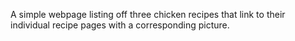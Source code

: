 A simple webpage listing off three chicken recipes that link to their individual recipe pages with a corresponding picture.